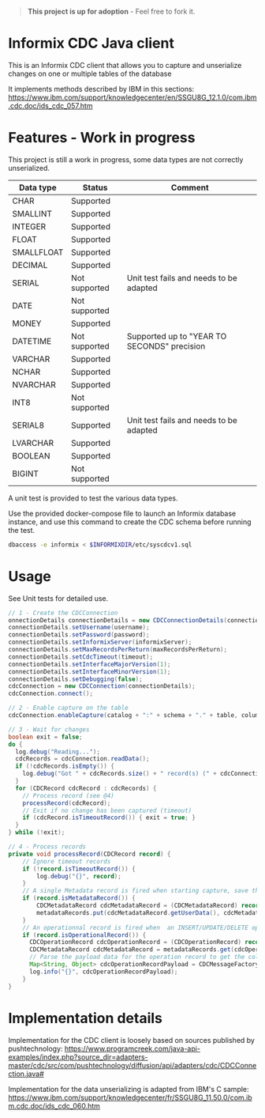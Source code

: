 > **This project is up for adoption** - Feel free to fork it.

# Informix CDC Java client
This is an Informix CDC client that allows you to capture and unserialize changes on one or multiple tables of the database

It implements methods described by IBM in this sections: https://www.ibm.com/support/knowledgecenter/en/SSGU8G_12.1.0/com.ibm.cdc.doc/ids_cdc_057.htm

# Features - Work in progress
This project is still a work in progress, some data types are not correctly unserialized.

| Data type | Status | Comment |
|-----------|--------|---------|
| CHAR | Supported ||
| SMALLINT | Supported ||
| INTEGER | Supported ||
| FLOAT | Supported ||
| SMALLFLOAT | Supported ||
| DECIMAL | Supported ||
| SERIAL | Not supported | Unit test fails and needs to be adapted |
| DATE | Not supported ||
| MONEY | Supported ||
| DATETIME | Not supported | Supported up to "YEAR TO SECONDS" precision |
| VARCHAR | Supported ||
| NCHAR | Supported ||
| NVARCHAR | Supported ||
| INT8 | Not supported ||
| SERIAL8 | Supported | Unit test fails and needs to be adapted |
| LVARCHAR | Supported ||
| BOOLEAN | Supported ||
| BIGINT | Not supported ||

A unit test is provided to test the various data types.

Use the provided docker-compose file to launch an Informix database instance, and use this command to create the CDC schema before running the test.
```bash
dbaccess -e informix < $INFORMIXDIR/etc/syscdcv1.sql
```

# Usage
See Unit tests for detailed use.

```java
// 1 - Create the CDCConnection
onnectionDetails connectionDetails = new CDCConnectionDetails(connectionString);
connectionDetails.setUsername(username);
connectionDetails.setPassword(password);
connectionDetails.setInformixServer(informixServer);
connectionDetails.setMaxRecordsPerReturn(maxRecordsPerReturn);
connectionDetails.setCdcTimeout(timeout);
connectionDetails.setInterfaceMajorVersion(1);
connectionDetails.setInterfaceMinorVersion(1);
connectionDetails.setDebugging(false);
cdcConnection = new CDCConnection(connectionDetails);
cdcConnection.connect();

// 2 - Enable capture on the table
cdcConnection.enableCapture(catalog + ":" + schema + "." + table, columnNames);

// 3 - Wait for changes
boolean exit = false;
do {
  log.debug("Reading...");
  cdcRecords = cdcConnection.readData();
  if (!cdcRecords.isEmpty()) {
    log.debug("Got " + cdcRecords.size() + " record(s) (" + cdcConnection.getConnectionDetails().getMaxRecordsPerReturn() + "max)");
  }
  for (CDCRecord cdcRecord : cdcRecords) {
    // Process record (see @4)
    processRecord(cdcRecord);
    // Exit if no change has been captured (timeout)
    if (cdcRecord.isTimeoutRecord()) { exit = true; }
  }
} while (!exit);

// 4 - Process records
private void processRecord(CDCRecord record) {
    // Ignore timeout records
    if (!record.isTimeoutRecord()) {
    	log.debug("{}", record);
    }
    // A single Metadata record is fired when starting capture, save this records for later, they'll be used for unserialization
    if (record.isMetadataRecord()) {
    	CDCMetadataRecord cdcMetadataRecord = (CDCMetadataRecord) record;
    	metadataRecords.put(cdcMetadataRecord.getUserData(), cdcMetadataRecord);
    }
    // An operationnal record is fired when  an INSERT/UPDATE/DELETE operation is done
    if (record.isOperationalRecord()) {
      CDCOperationRecord cdcOperationRecord = (CDCOperationRecord) record;
      CDCMetadataRecord cdcMetadataRecord = metadataRecords.get(cdcOperationRecord.getUserData());
      // Parse the payload data for the operation record to get the column values
      Map<String, Object> cdcOperationRecordPayload = CDCMessageFactory.parseCDCRecordPayload(cdcOperationRecord, cdcMetadataRecord);
      log.info("{}", cdcOperationRecordPayload);
    }
}
```

# Implementation details

Implementation for the CDC client is loosely based on sources published by pushtechnology: https://www.programcreek.com/java-api-examples/index.php?source_dir=adapters-master/cdc/src/com/pushtechnology/diffusion/api/adapters/cdc/CDCConnection.java#

Implementation for the data unserializing is adapted from IBM's C sample: https://www.ibm.com/support/knowledgecenter/fr/SSGU8G_11.50.0/com.ibm.cdc.doc/ids_cdc_060.htm
